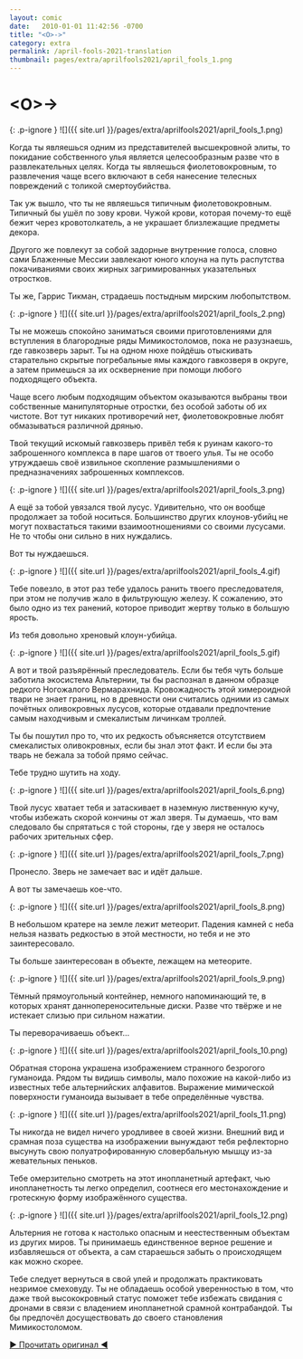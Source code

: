 ```yaml
---
layout: comic
date:   2010-01-01 11:42:56 -0700
title: "<O>->"
category: extra
permalink: /april-fools-2021-translation
thumbnail: pages/extra/aprilfools2021/april_fools_1.png
---
```

# \<O\>->

{: .p-ignore }
![]({{ site.url }}/pages/extra/aprilfools2021/april_fools_1.png)

Когда ты являешься одним из представителей высшекровной элиты, то покидание собственного улья является целесообразным разве что в развлекательных целях. Когда ты являешься фиолетовокровным, то развлечения чаще всего включают в себя нанесение телесных повреждений с толикой смертоубийства.

Так уж вышло, что ты не являешься типичным фиолетовокровным. Типичный бы ушёл по зову крови. Чужой крови, которая почему-то ещё бежит через кровотолкатель, а не украшает близлежащие предметы декора.

Другого же повлекут за собой задорные внутренние голоса, словно сами Блаженные Мессии завлекают юного клоуна на путь распутства покачиваниями своих жирных загримированных указательных отростков.

Ты же, Гаррис Тикман, страдаешь постыдным мирским любопытством.

{: .p-ignore }
![]({{ site.url }}/pages/extra/aprilfools2021/april_fools_2.png)

Ты не можешь спокойно заниматься своими приготовлениями для вступления в благородные ряды Мимикостоломов, пока не разузнаешь, где гавкозверь зарыт. Ты на одном нюхе пойдёшь отыскивать старательно скрытые погребальные ямы каждого гавкозверя в округе, а затем примешься за их осквернение при помощи любого подходящего объекта.

Чаще всего любым подходящим объектом оказываются выбраны твои собственные манипуляторные отростки, без особой заботы об их чистоте. Вот тут никаких противоречий нет, фиолетовокровные любят обмазываться различной дрянью.

Твой текущий искомый гавкозверь привёл тебя к руинам какого-то заброшенного комплекса в паре шагов от твоего улья. Ты не особо утруждаешь своё извильное скопление размышлениями о предназначениях заброшенных комплексов.

{: .p-ignore }
![]({{ site.url }}/pages/extra/aprilfools2021/april_fools_3.png)

А ещё за тобой увязался твой лусус. Удивительно, что он вообще продолжает за тобой носиться. Большинство других клоунов-убийц не могут похвастаться такими взаимоотношениями со своими лусусами. Не то чтобы они сильно в них нуждались.

Вот ты нуждаешься.

{: .p-ignore }
![]({{ site.url }}/pages/extra/aprilfools2021/april_fools_4.gif)

Тебе повезло, в этот раз тебе удалось ранить твоего преследователя, при этом не получив жало в фильтрующую железу. К сожалению, это было одно из тех ранений, которое приводит жертву только в большую ярость.

Из тебя довольно хреновый клоун-убийца.

{: .p-ignore }
![]({{ site.url }}/pages/extra/aprilfools2021/april_fools_5.gif)

А вот и твой разъярённый преследователь. Если бы тебя чуть больше заботила экосистема Альтернии, ты бы распознал в данном образце редкого Ногожалого Вермарахнида. Кровожадность этой химероидной твари не знает границ, но в древности они считались одними из самых почётных оливокровных лусусов, которые отдавали предпочтение самым находчивым и смекалистым личинкам троллей.

Ты бы пошутил про то, что их редкость объясняется отсутствием смекалистых оливокровных, если бы знал этот факт. И если бы эта тварь не бежала за тобой прямо сейчас.

Тебе трудно шутить на ходу.

{: .p-ignore }
![]({{ site.url }}/pages/extra/aprilfools2021/april_fools_6.png)

Твой лусус хватает тебя и затаскивает в наземную лиственную кучу, чтобы избежать скорой кончины от жал зверя. Ты думаешь, что вам следовало бы спрятаться с той стороны, где у зверя не осталось рабочих зрительных сфер.

{: .p-ignore }
![]({{ site.url }}/pages/extra/aprilfools2021/april_fools_7.png)

Пронесло. Зверь не замечает вас и идёт дальше.

А вот ты замечаешь кое-что.

{: .p-ignore }
![]({{ site.url }}/pages/extra/aprilfools2021/april_fools_8.png)

В небольшом кратере на земле лежит метеорит. Падения камней с неба нельзя назвать редкостью в этой местности, но тебя и не это заинтересовало.

Ты больше заинтересован в объекте, лежащем на метеорите.

{: .p-ignore }
![]({{ site.url }}/pages/extra/aprilfools2021/april_fools_9.png)

Тёмный прямоугольный контейнер, немного напоминающий те, в которых хранят даннопереносительные диски. Разве что твёрже и не истекает слизью при сильном нажатии.

Ты переворачиваешь объект…

{: .p-ignore }
![]({{ site.url }}/pages/extra/aprilfools2021/april_fools_10.png)

Обратная сторона украшена изображением странного безрогого гуманоида. Рядом ты видишь символы, мало похожие на какой-либо из известных тебе альтернийских алфавитов. Выражение мимической поверхности гуманоида вызывает в тебе определённые чувства.

{: .p-ignore }
![]({{ site.url }}/pages/extra/aprilfools2021/april_fools_11.png)

Ты никогда не видел ничего уродливее в своей жизни. Внешний вид и срамная поза существа на изображении вынуждают тебя рефлекторно высунуть свою полуатрофированную словербальную мышцу из-за жевательных пеньков.

Тебе омерзительно смотреть на этот инопланетный артефакт, чью инопланетность ты легко определил, соотнеся его местонахождение и гротескную форму изображённого существа.

{: .p-ignore }
![]({{ site.url }}/pages/extra/aprilfools2021/april_fools_12.png)

Альтерния не готова к настолько опасным и неестественным объектам из других миров. Ты принимаешь единственное верное решение и избавляешься от объекта, а сам стараешься забыть о происходящем как можно скорее.

Тебе следует вернуться в свой улей и продолжать практиковать незримое смеховуду. Ты не обладаешь особой уверенностью в том, что даже твой высококровный статус поможет тебе избежать свидания с дронами в связи с владением инопланетной срамной контрабандой. Ты бы предпочёл досуществовать до своего становления Мимикостоломом.

 <a class="archive-link" href="{{ site.url }}/april-fools-2021">▶ Прочитать оригинал ◀</a>